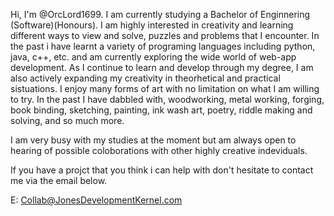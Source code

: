 Hi, I'm @OrcLord1699. I am currently studying a Bachelor of Enginnering (Software)(Honours). I am highly interested in creativity and learning different ways to view and solve, puzzles and problems that I encounter. In the past i have learnt a variety of programing languages including python, java, c++, etc. and am currently exploring the wide world of web-app development. As I continue to learn and develop through my degree, I am also actively expanding my creativity in theorhetical and practical sistuations. I enjoy many forms of art with no limitation on what I am willing to try. In the past I have dabbled with, woodworking, metal working, forging, book binding, sketching, painting, ink wash art, poetry, riddle making and solving, and so much more.

I am very busy with my studies at the moment but am always open to hearing of possible coloborations with other highly creative indeviduals.

If you have a projct that you think i can help with don't hesitate to contact me via the email below.

E: Collab@JonesDevelopmentKernel.com

<!---
OrcLord1699/OrcLord1699 is a ✨ special ✨ repository because its `README.md` (this file) appears on your GitHub profile.
You can click the Preview link to take a look at your changes.
--->
